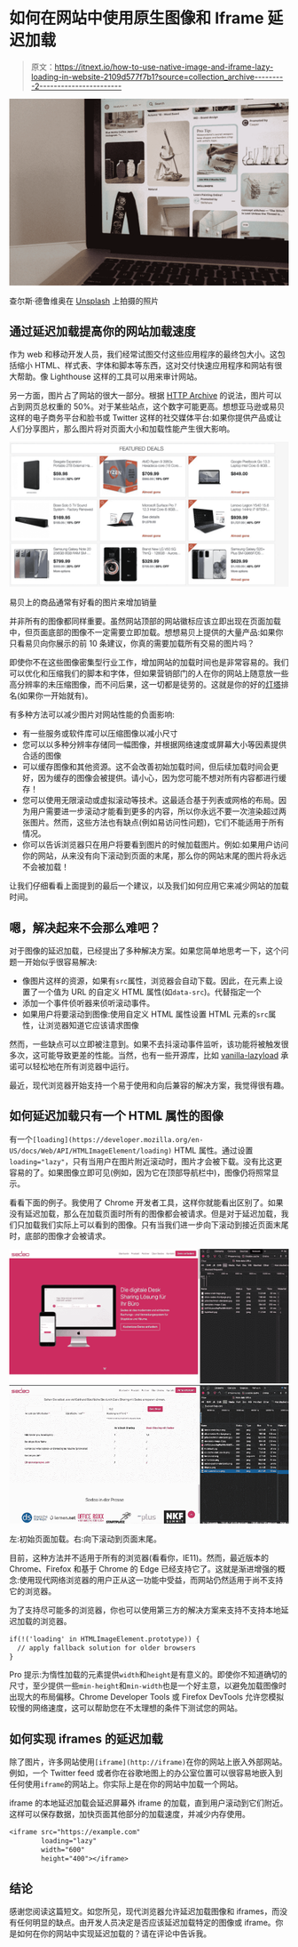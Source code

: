 # 如何在网站中使用原生图像和 Iframe 延迟加载

> 原文：<https://itnext.io/how-to-use-native-image-and-iframe-lazy-loading-in-website-2109d577f7b1?source=collection_archive---------2----------------------->

![](img/c333a9db2c39b330a8b2e2877643c426.png)

查尔斯·德鲁维奥在 [Unsplash](https://unsplash.com?utm_source=medium&utm_medium=referral) 上拍摄的照片

## 通过延迟加载提高你的网站加载速度

作为 web 和移动开发人员，我们经常试图交付这些应用程序的最终包大小。这包括缩小 HTML、样式表、字体和脚本等东西，这对交付快速应用程序和网站有很大帮助。像 Lighthouse 这样的工具可以用来审计网站。

另一方面，图片占了网站的很大一部分。根据 [HTTP Archive](https://httparchive.org/reports/page-weight) 的说法，图片可以占到网页总权重的 50%。对于某些站点，这个数字可能更高。想想亚马逊或易贝这样的电子商务平台和脸书或 Twitter 这样的社交媒体平台:如果你提供产品或让人们分享图片，那么图片将对页面大小和加载性能产生很大影响。

![](img/8de5152cf6c5c0c12be0111ca9fc570f.png)

易贝上的商品通常有好看的图片来增加销量

并非所有的图像都同样重要。虽然网站顶部的网站徽标应该立即出现在页面加载中，但页面底部的图像不一定需要立即加载。想想易贝上提供的大量产品:如果你只看易贝向你展示的前 10 条建议，你真的需要加载所有交易的图片吗？

即使你不在这些图像密集型行业工作，增加网站的加载时间也是非常容易的。我们可以优化和压缩我们的脚本和字体，但如果营销部门的人在你的网站上随意放一些高分辨率的未压缩图像，而不问后果，这一切都是徒劳的。这就是你的好的[灯塔](https://developers.google.com/web/tools/lighthouse)排名(如果你一开始就有)。

有多种方法可以减少图片对网站性能的负面影响:

*   有一些服务或软件库可以压缩图像以减小尺寸
*   您可以以多种分辨率存储同一幅图像，并根据网络速度或屏幕大小等因素提供合适的图像
*   可以缓存图像和其他资源。这不会改善初始加载时间，但后续加载时间会更好，因为缓存的图像会被提供。请小心，因为您可能不想对所有内容都进行缓存！
*   您可以使用无限滚动或虚拟滚动等技术。这最适合基于列表或网格的布局。因为用户需要进一步滚动才能看到更多的内容，所以你永远不要一次渲染超过两张图片。然而，这些方法也有缺点(例如易访问性问题)，它们不能适用于所有情况。
*   你可以告诉浏览器只在用户将要看到图片的时候加载图片。例如:如果用户访问你的网站，从来没有向下滚动到页面的末尾，那么你的网站末尾的图片将永远不会被加载！

让我们仔细看看上面提到的最后一个建议，以及我们如何应用它来减少网站的加载时间。

## 嗯，解决起来不会那么难吧？

对于图像的延迟加载，已经提出了多种解决方案。如果您简单地思考一下，这个问题一开始似乎很容易解决:

*   像图片这样的资源，如果有`src`属性，浏览器会自动下载。因此，在元素上设置了一个值为 URL 的自定义 HTML 属性(如`data-src`)。代替指定一个
*   添加一个事件侦听器来侦听滚动事件。
*   如果用户将要滚动到图像:使用自定义 HTML 属性设置 HTML 元素的`src`属性，让浏览器知道它应该请求图像

然而，一些缺点可以立即被注意到。如果不去抖滚动事件监听，该功能将被触发很多次，这可能导致更差的性能。当然，也有一些开源库，比如 [vanilla-lazyload](https://github.com/verlok/vanilla-lazyload) 承诺可以轻松地在所有浏览器中运行。

最近，现代浏览器开始支持一个易于使用和向后兼容的解决方案，我觉得很有趣。

## 如何延迟加载只有一个 HTML 属性的图像

有一个`[loading](https://developer.mozilla.org/en-US/docs/Web/API/HTMLImageElement/loading)` HTML 属性。通过设置`loading="lazy"`，只有当用户在图片附近滚动时，图片才会被下载。没有比这更容易的了。如果图像立即可见(例如，因为它在顶部导航栏中)，图像仍将照常显示。

看看下面的例子。我使用了 Chrome 开发者工具，这样你就能看出区别了。如果没有延迟加载，那么在加载页面时所有的图像都会被请求。但是对于延迟加载，我们只加载我们实际上可以看到的图像。只有当我们进一步向下滚动到接近页面末尾时，底部的图像才会被请求。

![](img/abc927dbc3cf2ffcdba44c792add7885.png)![](img/f8da597da1fa8c263ff3ceba05c202e4.png)

左:初始页面加载。右:向下滚动到页面末尾。

目前，这种方法并不适用于所有的浏览器(看看你，IE11)。然而，最近版本的 Chrome、Firefox 和基于 Chrome 的 Edge 已经支持它了。这就是渐进增强的概念:使用现代网络浏览器的用户正从这一功能中受益，而网站仍然适用于尚不支持它的浏览器。

为了支持尽可能多的浏览器，你也可以使用第三方的解决方案来支持不支持本地延迟加载的浏览器。

```
if(!('loading' in HTMLImageElement.prototype)) {
  // apply fallback solution for older browsers
}
```

Pro 提示:为惰性加载的元素提供`width`和`height`是有意义的。即使你不知道确切的尺寸，至少提供一些`min-height`和`min-width`也是一个好主意，以避免加载图像时出现大的布局偏移。Chrome Developer Tools 或 Firefox DevTools 允许您模拟较慢的网络速度，这可以帮助您在不太理想的条件下测试您的网站。

## 如何实现 iframes 的延迟加载

除了图片，许多网站使用`[iframe](http://iframe)`在你的网站上嵌入外部网站。例如，一个 Twitter feed 或者你在谷歌地图上的办公室位置可以很容易地嵌入到任何使用`iframe`的网站上。你实际上是在你的网站中加载一个网站。

iframe 的本地延迟加载会延迟屏幕外 iframe 的加载，直到用户滚动到它们附近。这样可以保存数据，加快页面其他部分的加载速度，并减少内存使用。

```
<iframe src="https://example.com"
        loading="lazy"
        width="600"
        height="400"></iframe>
```

## 结论

感谢您阅读这篇短文。如您所见，现代浏览器允许延迟加载图像和 iframes，而没有任何明显的缺点。由开发人员决定是否应该延迟加载特定的图像或 iframe。你是如何在你的网站中实现延迟加载的？请在评论中告诉我。